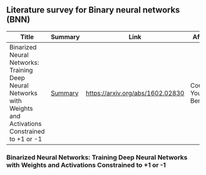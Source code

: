 ## Literature survey for Binary neural networks (BNN)


| Title                                                                                   | Summary                                                                                                                                                                                                                                                                                                                                                                  | Link                             | Affiliations      |
|-----------------------------------------------------------------------------------------|--------------------------------------------------------------------------------------------------------------------------------------------------------------------------------------------------------------------------------------------------------------------------------------------------------------------------------------------------------------------------|----------------------------------|-------------------|
|Binarized Neural Networks: Training Deep Neural Networks with Weights and Activations Constrained to +1 or -1   | [Summary](#binarized-neural-networks-training-deep-neural-networks-with-weights-and-activations-constrained-to-1-or--1) | https://arxiv.org/abs/1602.02830 | Courbariaux, Youshua Bengio               |


### Binarized Neural Networks: Training Deep Neural Networks with Weights and Activations Constrained to +1 or -1

